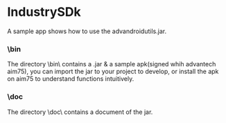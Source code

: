 # IndustrySDk
A sample app shows how to use the advandroidutils.jar.

### \bin
The directory \bin\ contains a .jar & a sample apk(signed whih advantech aim75), you can import the jar to your project to develop, or install the apk on aim75 to understand functions intuitively.  

### \doc
The directory \doc\ contains a document of the jar.
